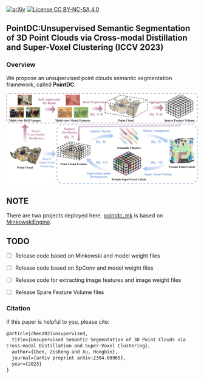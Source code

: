 [![arXiv](https://img.shields.io/badge/arXiv-2304.08965-b31b1b.svg)](https://arxiv.org/abs/2304.08965)
[![License CC BY-NC-SA 4.0](https://img.shields.io/badge/license-CC4.0-blue.svg)](https://creativecommons.org/licenses/by-nc-sa/4.0/legalcode)

## PointDC:Unsupervised Semantic Segmentation of 3D Point Clouds via Cross-modal Distillation and Super-Voxel Clustering (ICCV 2023)

### Overview

We propose an unsupervised point clouds semantic segmentation framework, called  **PointDC**.

<p align="center">
<img src="figs/framework.jpg" alt="drawing" width=800/>
</p>

## NOTE
There are two projects deployed here. [pointdc_mk](https://github.com/SCUT-BIP-Lab/PointDC/tree/main/pointdc_mk) is based on [MinkowskiEngine](https://github.com/NVIDIA/MinkowskiEngine).

## TODO
- [ ] Release code based on Minkowski and model weight files
- [ ] Release code based on SpConv and model weight files
- [ ] Release code for extracting image features and image weight files
- [ ] Release Spare Feature Volume files


### Citation
If this paper is helpful to you, please cite:
```
@article{chen2023unsupervised,
  title={Unsupervised Semantic Segmentation of 3D Point Clouds via Cross-modal Distillation and Super-Voxel Clustering},
  author={Chen, Zisheng and Xu, Hongbin},
  journal={arXiv preprint arXiv:2304.08965},
  year={2023}
}
```